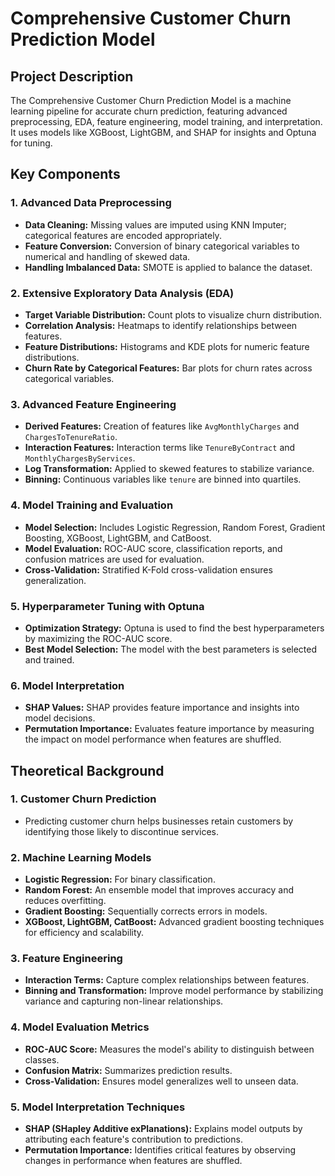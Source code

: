 # Comprehensive Customer Churn Prediction Model

## Project Description

The Comprehensive Customer Churn Prediction Model is a machine learning pipeline for accurate churn prediction, featuring advanced preprocessing, EDA, feature engineering, model training, and interpretation. It uses models like XGBoost, LightGBM, and SHAP for insights and Optuna for tuning.

## Key Components

### 1. **Advanced Data Preprocessing**
   - **Data Cleaning:** Missing values are imputed using KNN Imputer; categorical features are encoded appropriately.
   - **Feature Conversion:** Conversion of binary categorical variables to numerical and handling of skewed data.
   - **Handling Imbalanced Data:** SMOTE is applied to balance the dataset.

### 2. **Extensive Exploratory Data Analysis (EDA)**
   - **Target Variable Distribution:** Count plots to visualize churn distribution.
   - **Correlation Analysis:** Heatmaps to identify relationships between features.
   - **Feature Distributions:** Histograms and KDE plots for numeric feature distributions.
   - **Churn Rate by Categorical Features:** Bar plots for churn rates across categorical variables.

### 3. **Advanced Feature Engineering**
   - **Derived Features:** Creation of features like `AvgMonthlyCharges` and `ChargesToTenureRatio`.
   - **Interaction Features:** Interaction terms like `TenureByContract` and `MonthlyChargesByServices`.
   - **Log Transformation:** Applied to skewed features to stabilize variance.
   - **Binning:** Continuous variables like `tenure` are binned into quartiles.

### 4. **Model Training and Evaluation**
   - **Model Selection:** Includes Logistic Regression, Random Forest, Gradient Boosting, XGBoost, LightGBM, and CatBoost.
   - **Model Evaluation:** ROC-AUC score, classification reports, and confusion matrices are used for evaluation.
   - **Cross-Validation:** Stratified K-Fold cross-validation ensures generalization.

### 5. **Hyperparameter Tuning with Optuna**
   - **Optimization Strategy:** Optuna is used to find the best hyperparameters by maximizing the ROC-AUC score.
   - **Best Model Selection:** The model with the best parameters is selected and trained.

### 6. **Model Interpretation**
   - **SHAP Values:** SHAP provides feature importance and insights into model decisions.
   - **Permutation Importance:** Evaluates feature importance by measuring the impact on model performance when features are shuffled.

## Theoretical Background

### 1. **Customer Churn Prediction**
   - Predicting customer churn helps businesses retain customers by identifying those likely to discontinue services.

### 2. **Machine Learning Models**
   - **Logistic Regression:** For binary classification.
   - **Random Forest:** An ensemble model that improves accuracy and reduces overfitting.
   - **Gradient Boosting:** Sequentially corrects errors in models.
   - **XGBoost, LightGBM, CatBoost:** Advanced gradient boosting techniques for efficiency and scalability.

### 3. **Feature Engineering**
   - **Interaction Terms:** Capture complex relationships between features.
   - **Binning and Transformation:** Improve model performance by stabilizing variance and capturing non-linear relationships.

### 4. **Model Evaluation Metrics**
   - **ROC-AUC Score:** Measures the model's ability to distinguish between classes.
   - **Confusion Matrix:** Summarizes prediction results.
   - **Cross-Validation:** Ensures model generalizes well to unseen data.

### 5. **Model Interpretation Techniques**
   - **SHAP (SHapley Additive exPlanations):** Explains model outputs by attributing each feature's contribution to predictions.
   - **Permutation Importance:** Identifies critical features by observing changes in performance when features are shuffled.
